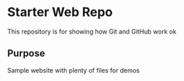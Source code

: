 # Starter Web Repo

This repository is for showing how Git and GitHub work
ok

## Purpose

Sample website with plenty of files for demos